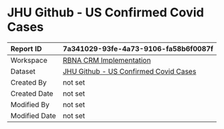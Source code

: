 



# JHU Github - US Confirmed Covid Cases

|Report ID|7a341029-93fe-4a73-9106-fa58b6f0087f|
| :--- | :--- |
|Workspace|[RBNA CRM Implementation](../Workspaces/RBNA-CRM-Implementation.md)|
|Dataset|[JHU Github - US Confirmed Covid Cases](../Datasets/JHU-Github---US-Confirmed-Covid-Cases.md)|
|Created By|not set|
|Created Date|not set|
|Modified By|not set|
|Modified Date|not set|
